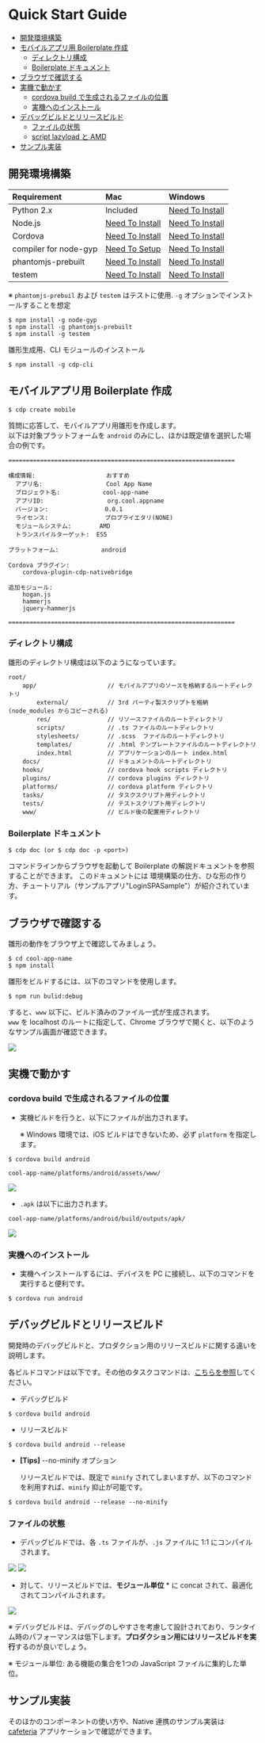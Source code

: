 ﻿Quick Start Guide
======

- [開発環境構築](#DEVENV)
- [モバイルアプリ用 Boilerplate 作成](#BOILERPLATE)
    - [ディレクトリ構成](#BOILERPLATE_DIRECTORY)
    - [Boilerplate ドキュメント](#BOILERPLATE_DOCUMENT)
- [ブラウザで確認する](#BROWSER)
- [実機で動かす](#DEVICE)
    - [cordova build で生成されるファイルの位置](#DEVICE_LOCATION)
    - [実機へのインストール](#DEVICE_INSTALL)
- [デバッグビルドとリリースビルド](#BUILD)
    - [ファイルの状態](#BUILD_FILE)
    - [script lazyload と AMD](#BUILD_LOADER)
- [サンプル実装](#SAMPLES)


## <a name="DEVENV" />開発環境構築

| Requirement           | Mac                                                                 | Windows                                                             |
|:----------------------|:--------------------------------------------------------------------|:--------------------------------------------------------------------|
| Python 2.x            | Included                                                            | [Need To Install](https://www.python.org/downloads/)                |
| Node.js               | [Need To Install](http://nodejs.org/download/ )                     | [Need To Install](http://nodejs.org/download/ )                     |
| Cordova               | [Need To Install](http://cordova.apache.org/)                       | [Need To Install](http://cordova.apache.org/)                       |
| compiler for node-gyp | [Need To Setup](https://github.com/TooTallNate/node-gyp/)           | [Need To Install](https://github.com/TooTallNate/node-gyp/)         |
| phantomjs-prebuilt    | [Need To Install](https://www.npmjs.com/package/phantomjs-prebuilt) | [Need To Install](https://www.npmjs.com/package/phantomjs-prebuilt) |
| testem                | [Need To Install](https://www.npmjs.com/package/testem)             | [Need To Install](http://cordova.apache.org/)                       |


※ `phantomjs-prebuil` および `testem` はテストに使用. `-g` オプションでインストールすることを想定

```
$ npm install -g node-gyp
$ npm install -g phantomjs-prebuilt
$ npm install -g testem
```

雛形生成用、CLI モジュールのインストール

```
$ npm install -g cdp-cli
```

## <a name="BOILERPLATE" />モバイルアプリ用 Boilerplate 作成


```
$ cdp create mobile
```

質問に応答して、モバイルアプリ用雛形を作成します。  
以下は対象プラットフォームを `android` のみにし、ほかは既定値を選択した場合の例です。


```
================================================================

構成情報:                    おすすめ
  アプリ名:                  Cool App Name
  プロジェクト名:            cool-app-name
  アプリID:                  org.cool.appname
  バージョン:                0.0.1
  ライセンス:                プロプライエタリ(NONE)
  モジュールシステム:        AMD
  トランスパイルターゲット:  ES5

プラットフォーム:            android

Cordova プラグイン:
    cordova-plugin-cdp-nativebridge

追加モジュール:
    hogan.js
    hammerjs
    jquery-hammerjs

================================================================
```

### <a name="BOILERPLATE_DIRECTORY" />ディレクトリ構成

雛形のディレクトリ構成は以下のようになっています。


```
root/
    app/                    // モバイルアプリのソースを格納するルートディレクトリ
        external/           // 3rd パーティ製スクリプトを格納 (node_modules からコピーされる)
        res/                // リソースファイルのルートディレクトリ
        scripts/            // .ts ファイルのルートディレクトリ
        stylesheets/        // .scss  ファイルのルートディレクトリ
        templates/          // .html テンプレートファイルのルートディレクトリ
        index.html          // アプリケーションのルート index.html
    docs/                   // ドキュメントのルートディレクトリ
    hooks/                  // cordova hook scripts ディレクトリ
    plugins/                // cordova plugins ディレクトリ
    platforms/              // cordova platform ディレクトリ
    tasks/                  // タスクスクリプト用ディレクトリ
    tests/                  // テストスクリプト用ディレクトリ
    www/                    // ビルド後の配置用ディレクトリ
```

### <a name="BOILERPLATE_DOCUMENT" />Boilerplate ドキュメント

```
$ cdp doc (or $ cdp doc -p <port>)
```

コマンドラインからブラウザを起動して Boilerplate の解説ドキュメントを参照することができます。
このドキュメントには 環境構築の仕方、ひな形の作り方、チュートリアル（サンプルアプリ"LoginSPASample"）が紹介されています。


## <a name="BROWSER" />ブラウザで確認する

雛形の動作をブラウザ上で確認してみましょう。

```
$ cd cool-app-name
$ npm install
```

雛形をビルドするには、以下のコマンドを使用します。

```
$ npm run bulid:debug
```
すると、`www` 以下に、ビルド済みのファイル一式が生成されます。  
`www` を localhost のルートに指定して、Chrome ブラウザで開くと、以下のようなサンプル画面が確認できます。

<img src="../images/sample_app_ja.png">


## <a name="DEVICE" />実機で動かす

### <a name="DEVICE_LOCATION" />cordova build で生成されるファイルの位置

* 実機ビルドを行うと、以下にファイルが出力されます。

   ※ Windows 環境では、iOS ビルドはできないため、必ず `platform` を指定します。

```
$ cordova build android
```

`cool-app-name/platforms/android/assets/www/`

<img src="../images/device_1_output_files.png">

* `.apk` は以下に出力されます。

`cool-app-name/platforms/android/build/outputs/apk/`

<img src="../images/device_2_output_apk.png">


### <a name="DEVICE_INSTALL" />実機へのインストール

* 実機へインストールするには、デバイスを PC に接続し、以下のコマンドを実行すると便利です。

```
$ cordova run android
```

## <a name="BUILD" />デバッグビルドとリリースビルド

開発時のデバッグビルドと、プロダクション用のリリースビルドに関する違いを説明します。

   各ビルドコマンドは以下です。その他のタスクコマンドは、[こちらを参照](https://github.com/sony/cdp-js/tree/master/packages/cafeteria/docs/ja#task--command-解説)してください。

* デバッグビルド
```
$ cordova build android
```

* リリースビルド
```
$ cordova build android --release
```

* **[Tips]** --no-minify オプション

   リリースビルドでは、既定で `minify` されてしまいますが、以下のコマンドを利用すれば、`minify` 抑止が可能です。

```
$ cordova build android --release --no-minify
```

### <a name="BUILD_FILE" />ファイルの状態

* デバッグビルドでは、各 `.ts` ファイルが、`.js` ファイルに 1:1 にコンパイルされます。

<img src="../images/build_1_debug.png">

<img src="../images/build_1_debug_view.png">


* 対して、リリースビルドでは、**モジュール単位** * に concat されて、最適化されてコンパイルされます。

<img src="../images/build_2_release.png">

※ デバッグビルドは、デバッグのしやすさを考慮して設計されており、ランタイム時のパフォーマンスは低下します。**プロダクション用にはリリースビルドを実行**するのが良いでしょう。

※ モジュール単位: ある機能の集合を1つの JavaScript ファイルに集約した単位。


## <a name="SAMPLES" />サンプル実装

そのほかのコンポーネントの使い方や、Native 連携のサンプル実装は  
[cafeteria](https://github.com/sony/cdp-js/tree/master/packages/cafeteria) アプリケーションで確認ができます。
